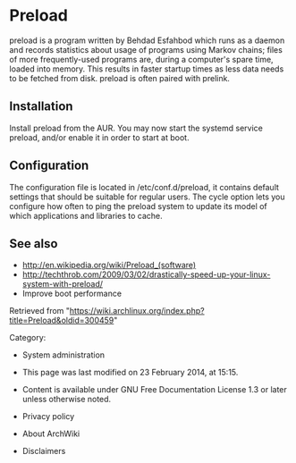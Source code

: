 Preload
=======

preload is a program written by Behdad Esfahbod which runs as a daemon
and records statistics about usage of programs using Markov chains;
files of more frequently-used programs are, during a computer's spare
time, loaded into memory. This results in faster startup times as less
data needs to be fetched from disk. preload is often paired with
prelink.

Installation
------------

Install preload from the AUR. You may now start the systemd service
preload, and/or enable it in order to start at boot.

Configuration
-------------

The configuration file is located in /etc/conf.d/preload, it contains
default settings that should be suitable for regular users. The cycle
option lets you configure how often to ping the preload system to update
its model of which applications and libraries to cache.

See also
--------

-   http://en.wikipedia.org/wiki/Preload_(software)
-   http://techthrob.com/2009/03/02/drastically-speed-up-your-linux-system-with-preload/
-   Improve boot performance

Retrieved from
"https://wiki.archlinux.org/index.php?title=Preload&oldid=300459"

Category:

-   System administration

-   This page was last modified on 23 February 2014, at 15:15.
-   Content is available under GNU Free Documentation License 1.3 or
    later unless otherwise noted.
-   Privacy policy
-   About ArchWiki
-   Disclaimers
